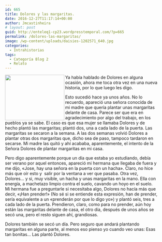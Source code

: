 ```yaml
---
id: 665
title: Dolores y las margaritas.
date: 2016-12-27T11:17:14+00:00
author: Jmcastinheira
# layout: post
guid: http://enteleq1-cp23.wordpresstemporal.com/?p=665
permalink: /dolores-las-margaritas/
image: /wp-content/uploads/daisies-1202571_640.jpg
categories:
  - Intrahistorias
tags:
  - Categoría Blog 2
  - Relato
---
```

<div id="body-153138" class="content-body"><img class="alignleft" src="http://www.jggweb.com/wp-content/margaritas785b.jpg" width="196" height="150" align="left" border="0" />Ya había hablado de Dolores en alguna ocasión, ahora me toca otra vez en una nueva historia, por lo que luego les digo.
  </p>
  
  <p>
    Esto sucedió hace ya unos años. No lo recuerdo, apareció una señora conocida de mi madre que quería plantar unas margaritas delante de casa. Parece ser que era en agradecimiento por algo del trabajo, en los pueblos ya se sabe. El caso es que esa mujer se llamaba Dolores y de hecho plantó las margaritas; plantó dos, una a cada lado de la puerta. Las margaritas se secaron a la semana. A las dos semanas volvió Dolores a plantar otras dos margaritas que, dicho sea de paso, tampoco tardaron en secarse. Mi madre las quitó y ahí acababa, aparentemente, el intento de la Señora Dolores de plantar margaritas en mi casa.
  </p>
  
  <p>
    Pero digo aparentemente porque un día que estaba yo estudiando, debía ser verano por aquel entonces, apareció mi hermana que llegaba de fuera y me dijo, «Jose, hay una señora en la puerta con un hacha». Claro, no hice más que oír esto y  salir por la ventana a ver que pasaba. Otra vez, Dolores&#8230; y si, muy visible, un hacha y unas margaritas en la mano. Ella con energía, a machetazo limpio contra el suelo, cavando un hoyo en el suelo. Mi hermana fue a preguntarle si necesitaba algo, Dolores no hacía más que decir, «¡Han prender!» (No sé si se entiende esta expresión, han de prender, sería equivalente a un «prenderán por que lo digo yo») y plantó seis, tres a cada lado de la puerta. Prendieron, claro, como para no prender, aún hoy están las margaritas delante de casa, el otro día, después de unos años se secó una, pero el resto siguen ahí, grandiosas.
  </p>
  
  <p>
    Dolores también se secó un día. Pero seguro que andará plantando margaritas en alguna parte, al menos eso pienso yo cuando veo unas: Esas tan bonitas&#8230; Las plantó Dolores.
</div>